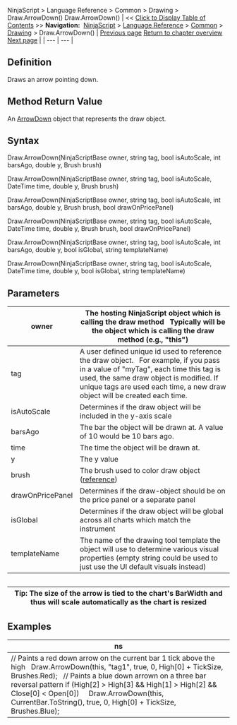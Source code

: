 ﻿
NinjaScript > Language Reference > Common > Drawing > Draw.ArrowDown()
Draw.ArrowDown()
| << [Click to Display Table of Contents](draw_arrowdown.md) >> **Navigation:**     [NinjaScript](ninjascript.md) > [Language Reference](language_reference_wip.md) > [Common](common.md) > [Drawing](drawing.md) > Draw.ArrowDown() | [Previous page](arc.md) [Return to chapter overview](drawing.md) [Next page](arrowdown.md) |
| --- | --- |
## Definition
Draws an arrow pointing down.
 
## Method Return Value
An [ArrowDown](arrowdown.md) object that represents the draw object.
 
## Syntax
Draw.ArrowDown(NinjaScriptBase owner, string tag, bool isAutoScale, int barsAgo, double y, Brush brush)  

Draw.ArrowDown(NinjaScriptBase owner, string tag, bool isAutoScale, DateTime time, double y, Brush brush)  

Draw.ArrowDown(NinjaScriptBase owner, string tag, bool isAutoScale, int barsAgo, double y, Brush brush, bool drawOnPricePanel)  

Draw.ArrowDown(NinjaScriptBase owner, string tag, bool isAutoScale, DateTime time, double y, Brush brush, bool drawOnPricePanel)  

Draw.ArrowDown(NinjaScriptBase owner, string tag, bool isAutoScale, int barsAgo, double y, bool isGlobal, string templateName)  

Draw.ArrowDown(NinjaScriptBase owner, string tag, bool isAutoScale, DateTime time, double y, bool isGlobal, string templateName)
 
## Parameters
| owner | The hosting NinjaScript object which is calling the draw method   Typically will be the object which is calling the draw method (e.g., "this") |
| --- | --- |
| tag | A user defined unique id used to reference the draw object.    For example, if you pass in a value of "myTag", each time this tag is used, the same draw object is modified. If unique tags are used each time, a new draw object will be created each time. |
| isAutoScale | Determines if the draw object will be included in the y-axis scale |
| barsAgo | The bar the object will be drawn at. A value of 10 would be 10 bars ago. |
| time | The time the object will be drawn at. |
| y | The y value |
| brush | The brush used to color draw object ([reference](https://msdn.microsoft.com/en-us/library/system.windows.media.brushes%28v=vs.110%29.aspx)) |
| drawOnPricePanel | Determines if the draw-object should be on the price panel or a separate panel |
| isGlobal | Determines if the draw object will be global across all charts which match the instrument |
| templateName | The name of the drawing tool template the object will use to determine various visual properties (empty string could be used to just use the UI default visuals instead) |
## 
## 
| Tip: The size of the arrow is tied to the chart's BarWidth and thus will scale automatically as the chart is resized |
| --- |
## 
## 
## Examples
| ns |
| --- |
| // Paints a red down arrow on the current bar 1 tick above the high    Draw.ArrowDown(this, "tag1", true, 0, High[0] + TickSize, Brushes.Red);   // Paints a blue down arrown on a three bar reversal pattern  if (High[2] > High[3] && High[1] > High[2] && Close[0] < Open[0])      Draw.ArrowDown(this, CurrentBar.ToString(), true, 0, High[0] + TickSize, Brushes.Blue); |

